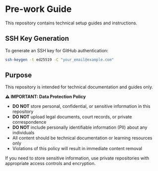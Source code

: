 # Pre-work Guide

This repository contains technical setup guides and instructions.

## SSH Key Generation

To generate an SSH key for GitHub authentication:

```bash
ssh-keygen -t ed25519 -C "your_email@example.com"
```

## Purpose

This repository is intended for technical documentation and guides only.

**⚠️ IMPORTANT: Data Protection Policy**

- **DO NOT** store personal, confidential, or sensitive information in this repository
- **DO NOT** upload legal documents, court records, or private correspondence
- **DO NOT** include personally identifiable information (PII) about any individuals
- All content should be technical documentation or learning resources only
- Violations of this policy will result in immediate content removal

If you need to store sensitive information, use private repositories with appropriate access controls and encryption.
